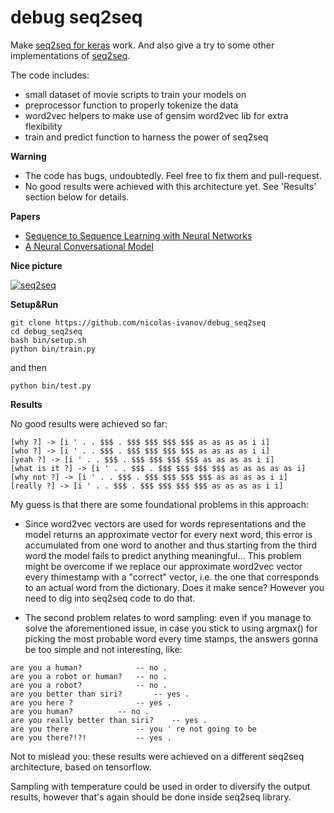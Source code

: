 # debug seq2seq
Make [seq2seq for keras](https://github.com/farizrahman4u/seq2seq) work. And also give a try to some other implementations of [seq2seq](https://github.com/nicolas-ivanov/seq2seq_chatbot_links).

The code includes:

* small dataset of movie scripts to train your models on
* preprocessor function to properly tokenize the data
* word2vec helpers to make use of gensim word2vec lib for extra flexibility
* train and predict function to harness the power of seq2seq
 
**Warning**

* The code has bugs, undoubtedly. Feel free to fix them and pull-request.
* No good results were achieved with this architecture yet. See 'Results' section below for details. 

**Papers**

* [Sequence to Sequence Learning with Neural Networks](http://papers.nips.cc/paper/5346-sequence-to-sequence-learning-with-neural-networks.pdf)
* [A Neural Conversational Model](http://arxiv.org/pdf/1506.05869v1.pdf)

**Nice picture**

[![seq2seq](https://4.bp.blogspot.com/-aArS0l1pjHQ/Vjj71pKAaEI/AAAAAAAAAxE/Nvy1FSbD_Vs/s640/2TFstaticgraphic_alt-01.png)](http://4.bp.blogspot.com/-aArS0l1pjHQ/Vjj71pKAaEI/AAAAAAAAAxE/Nvy1FSbD_Vs/s1600/2TFstaticgraphic_alt-01.png)

**Setup&Run**

    git clone https://github.com/nicolas-ivanov/debug_seq2seq
    cd debug_seq2seq
    bash bin/setup.sh
    python bin/train.py

and then

    python bin/test.py


**Results**

No good results were achieved so far:

    [why ?] -> [i ' . . $$$ . $$$ $$$ $$$ $$$ as as as as i i]
    [who ?] -> [i ' . . $$$ . $$$ $$$ $$$ $$$ as as as as i i]
    [yeah ?] -> [i ' . . $$$ . $$$ $$$ $$$ $$$ as as as as i i]
    [what is it ?] -> [i ' . . $$$ . $$$ $$$ $$$ $$$ as as as as as i]
    [why not ?] -> [i ' . . $$$ . $$$ $$$ $$$ $$$ as as as as i i]
    [really ?] -> [i ' . . $$$ . $$$ $$$ $$$ $$$ as as as as i i]

My guess is that there are some foundational problems in this approach:

* Since word2vec vectors are used for words representations and the model returns an approximate vector for every next word, this error is accumulated from one word to another and thus starting from the third word the model fails to predict anything meaningful...
This problem might be overcome if we replace our approximate word2vec vector every thimestamp with a "correct" vector, i.e. the one that corresponds to an actual word from the dictionary. Does it make sence?
However you need to dig into seq2seq code to do that.

* The second problem relates to word sampling: even if you manage to solve the aforementioned issue, in case you stick to using argmax() for picking the most probable word every time stamps, the answers gonna be too simple and not interesting, like:

```
are you a human?			-- no .
are you a robot or human?	-- no .
are you a robot?			-- no .
are you better than siri?  		-- yes .
are you here ?				-- yes .
are you human?			-- no .
are you really better than siri?	-- yes .
are you there 				-- you ' re not going to be
are you there?!?!			-- yes .
```

Not to mislead you: these results were achieved on a different seq2seq architecture, based on tensorflow.

Sampling with temperature could be used in order to diversify the output results, however that's again should be done inside seq2seq library.
